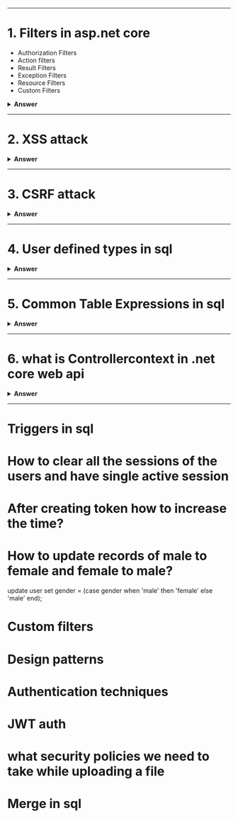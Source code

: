 
---

# 1. Filters in asp.net core

- Authorization Filters
- Action filters
- Result Filters	
- Exception Filters	
- Resource Filters
- Custom Filters


<details><summary><b>Answer</b></summary>
<p>

#### Answer: 

In ASP.NET Core, filters are components that enable you to run code before or after the execution of a controller action or an entire request. Filters provide a way to implement cross-cutting concerns such as logging, authorization, exception handling, and caching. There are several types of filters in ASP.NET Core, and each type serves a specific purpose. Here are some common types of filters:

1. ##### Authorization Filters:
Authorization filters are used to control access to a resource. They are executed before the action method is called. If the authorization fails, the action method is not executed.

```C#
[Authorize]
public IActionResult SecureAction()
{
    // Code for the secured action
}
```

2. ##### Action Filters:
Action filters are executed before and after the action method. They provide a way to perform logic before and after the execution of the action.

```C#
public class MyActionFilter : IActionFilter
{
    public void OnActionExecuting(ActionExecutingContext context)
    {
        // Code executed before the action method
    }

    public void OnActionExecuted(ActionExecutedContext context)
    {
        // Code executed after the action method
    }
}

[ServiceFilter(typeof(MyActionFilter))]
public IActionResult MyAction()
{
    // Code for the action method
}
```

3. ##### Result Filters:
Result filters are executed before and after the execution of the result (the response). They allow you to modify the result or perform additional logic.	
```C#
public class MyResultFilter : IResultFilter
{
    public void OnResultExecuting(ResultExecutingContext context)
    {
        // Code executed before the result
    }

    public void OnResultExecuted(ResultExecutedContext context)
    {
        // Code executed after the result
    }
}

[ServiceFilter(typeof(MyResultFilter))]
public IActionResult MyAction()
{
    // Code for the action method
}
```

4. ##### Exception Filters:
Exception filters are executed when an unhandled exception occurs during the execution of the action. They allow you to handle exceptions and provide custom error responses.

```C#
public class MyExceptionFilter : IExceptionFilter
{
    public void OnException(ExceptionContext context)
    {
        // Code to handle the exception
    }
}

[ServiceFilter(typeof(MyExceptionFilter))]
public IActionResult MyAction()
{
    // Code for the action method
}
```

5. ##### Resource Filters:
Resource filters are executed before and after the execution of the middleware and MVC filters, but before the action method. They provide a way to perform logic at an earlier stage in the request pipeline.

```C#
public class MyResourceFilter : IResourceFilter
{
    public void OnResourceExecuting(ResourceExecutingContext context)
    {
        // Code executed before the resource (action method)
    }

    public void OnResourceExecuted(ResourceExecutedContext context)
    {
        // Code executed after the resource (action method)
    }
}

[ServiceFilter(typeof(MyResourceFilter))]
public IActionResult MyAction()
{
    // Code for the action method
}


```

To use filters globally or on a per-controller or per-action basis, you can register them in the Startup.cs file using the AddMvc or AddControllers method.

```C#
services.AddMvc(options =>
{
    options.Filters.Add(new MyActionFilter()); // Global action filter
    options.Filters.Add(typeof(MyResultFilter)); // Global result filter
})
```

You can also use the [TypeFilter] attribute or the [ServiceFilter] attribute to apply filters at the action level.

#### Create a Custom Action Filter:
First, create a class for your custom action filter by implementing one of the filter interfaces, such as IActionFilter. Here's an example:

```C#
using Microsoft.AspNetCore.Mvc.Filters;
using Microsoft.Extensions.Logging;

public class MyCustomActionFilter : IActionFilter
{
    private readonly ILogger<MyCustomActionFilter> _logger;

    public MyCustomActionFilter(ILogger<MyCustomActionFilter> logger)
    {
        _logger = logger;
    }

    public void OnActionExecuting(ActionExecutingContext context)
    {
        // Code executed before the action method
        _logger.LogInformation("Executing action...");
    }

    public void OnActionExecuted(ActionExecutedContext context)
    {
        // Code executed after the action method
        _logger.LogInformation("Action executed.");
    }
}
```

#### Register the Filter in Startup.cs:
Register your custom filter in the Startup.cs file in the ConfigureServices method. This is where you can add filters to the dependency injection container.

```C#
public void ConfigureServices(IServiceCollection services)
{
    // Other service configurations

    services.AddScoped<MyCustomActionFilter>();

    // Add MVC services
    services.AddControllersWithViews();
}
```

#### Apply the Filter to an Action Method:
Finally, apply the filter to the desired action method using the [ServiceFilter] attribute.	

```C#
using Microsoft.AspNetCore.Mvc;
using Microsoft.Extensions.Logging;

public class HomeController : Controller
{
    private readonly ILogger<HomeController> _logger;

    public HomeController(ILogger<HomeController> logger)
    {
        _logger = logger;
    }

    [ServiceFilter(typeof(MyCustomActionFilter))]
    public IActionResult Index()
    {
        _logger.LogInformation("Executing Index action...");
        return View();
    }

    // Other action methods
}
```

In this example, the MyCustomActionFilter filter is applied to the Index action method. When the Index action is executed, the OnActionExecuting method of the filter will be called before the action, and the OnActionExecuted method will be called after the action.

Remember that you need to have the necessary logging infrastructure in place (in this case, a logger injected into the filter and controller) to see the log messages. Adjust the filter logic and dependencies based on your specific requirements.

</p>
</details>

---
# 2. XSS attack

<details><summary><b>Answer</b></summary>
<p>

#### Answer: 

 Cross-Site Scripting (XSS) is a security vulnerability that allows 
      attackers to inject malicious scripts into web pages viewed by other users. 
      To prevent XSS in ASP.NET Core Web API, you should follow best practices and utilize 
      security features provided by the framework. Here are some recommendations:
	  
	  1. ##### Input Validation:
Ensure that all user inputs are validated on both the client and server sides. Validate and sanitize user inputs to reject any malicious content. Use validation attributes, regular expressions, or custom validation logic to validate input data.


```C#
[HttpPost]
public IActionResult SomeAction([FromBody] UserInputModel userInput)
{
    if (!ModelState.IsValid)
    {
        return BadRequest(ModelState);
    }
}
```

2. ##### HTML Encoding:
Encode output data before rendering it to the client. ASP.NET Core provides the HtmlEncoder class to encode data.
```C#
@Html.Raw(HtmlEncoder.Default.Encode(model.Property))
```
3. ##### Content Security Policy (CSP):
Implement Content Security Policy headers to restrict the sources from which your application can load scripts. This helps prevent the execution of unauthorized scripts.

In your Startup.cs file:
```C#
public void Configure(IApplicationBuilder app, IHostingEnvironment env)
{
    // Other middleware configurations

    app.Use(async (context, next) =>
    {
        context.Response.Headers.Add("Content-Security-Policy", "script-src 'self'");
        await next();
    });

    // Additional configurations
}

```

4. ##### AntiXss NuGet Package:
Consider using the AntiXss library, a NuGet package that provides additional protection against XSS attacks.
 #### dotnet add package AntiXSS
 Then, use it in your code:
```C#
 var sanitizedInput = Sanitizer.GetSafeHtmlFragment(userInput);
```

5. ##### Use Razor Pages and Views Safely:
   If you're using Razor Pages or Views, make sure to use Razor syntax properly. Razor automatically HTML-encodes content by default.
   ```Html
   <p>@Model.Property</p>

   ```

6. ##### HTTPOnly and Secure Cookies:
If your application uses cookies, set the HttpOnly and Secure flags to enhance security.
```C#
services.ConfigureApplicationCookie(options =>
{
    options.HttpOnly = true;
    options.SecurePolicy = CookieSecurePolicy.Always;
});

```
7. ##### Regular Security Audits:
Regularly review your codebase for potential XSS vulnerabilities and conduct security audits. Automated tools and manual code reviews can help identify and address security issues.

By incorporating these practices, you can significantly reduce the risk of XSS vulnerabilities in your ASP.NET Core Web API. Additionally, stay informed about security best practices and updates to ensure ongoing protection against evolving security threats.

</p>
</details>

---


# 3. CSRF attack

<details><summary><b>Answer</b></summary>
<p>

#### Answer: 

 In ASP.NET Core Web API, protecting against CSRF attacks is equally important. However, the approach is slightly different compared to traditional web applications with server-rendered views. Here's how you can implement CSRF protection in an ASP.NET Core Web API:
	  
	  1. ##### Configure Anti-Forgery in Startup.cs:
In the ConfigureServices method of your Startup.cs file, configure anti-forgery services. Note that in a Web API scenario, you might not be using Razor views, so the anti-forgery token might not be generated automatically in the views.


```C#
public void ConfigureServices(IServiceCollection services)
{
    // Other service configurations

    services.AddAntiforgery(options =>
    {
        options.HeaderName = "X-CSRF-TOKEN"; // Customize the header name if needed
        options.SuppressXFrameOptionsHeader = false; // Optional: Include if you need X-Frame-Options header
    });

    // Add MVC services for Web API
    services.AddControllers();
}

```

2. ##### Generate and Include Anti-Forgery Token in Requests:
In a Web API scenario, you need to generate and include the anti-forgery token manually in the request headers. This typically involves retrieving the anti-forgery token from the server and including it in the headers of subsequent requests.
```C#
[ApiController]
[Route("api/[controller]")]
public class MyController : ControllerBase
{
    private readonly IAntiforgery _antiforgery;

    public MyController(IAntiforgery antiforgery)
    {
        _antiforgery = antiforgery;
    }

    [HttpGet]
    public IActionResult GetAntiForgeryTokens()
    {
        var tokens = _antiforgery.GetAndStoreTokens(HttpContext);

        // Return the anti-forgery token in the response
        return Ok(new { csrfToken = tokens.RequestToken });
    }

    [HttpPost]
    [ValidateAntiForgeryToken]
    public IActionResult Submit([FromBody] FormData formData)
    {
        // Code for handling form submission
    }
}

```

The [ValidateAntiForgeryToken] attribute, in this context, checks the presence and validity of the anti-forgery token in the request headers.

3. ##### Include Anti-Forgery Token in AJAX Requests:
When making AJAX requests to your API, ensure that you include the anti-forgery token in the request headers.

In your Startup.cs file:
```javascrip#
// Example using jQuery
$.ajax({
    url: "/api/submit",
    type: "POST",
    headers: {
        "X-CSRF-TOKEN": csrfToken // Include the anti-forgery token here
    },
    contentType: "application/json",
    data: JSON.stringify({
        // Your data here
    }),
    success: function(response) {
        // Handle success
    },
    error: function(error) {
        // Handle error
    }
});

```
Remember that the actual implementation details may vary based on your specific application architecture and requirements. Adjust the provided examples according to your application's structure and the way you handle anti-forgery tokens in your particular scenario.

</p>
</details>

---

# 4. User defined types in sql

<details><summary><b>Answer</b></summary>
<p>

#### Answer: 

 SQL Server allows a particular data type [table] to store a data set. In this data type, we specify the data types and their properties similar to a table.

In the below user-defined table type, we defined two columns [ProductName] and [Cost] with their corresponding data types. Table-valued parameters provide flexibility and better performance than the temporary table in some cases.SQL Server does not maintain the statistics for these table-valued parameters; therefore, you should take you should test your requirements and workload.


```sql
CREATE TYPE ProductTableType AS TABLE (
    ProductName VARCHAR(50),
    Cost INT);

```


2. ##### In the next step, we create a stored procedure that uses the user-defined table data type and selects the values from the variable:

It uses READONLY arguments for the table-valued parameters. We cannot perform the data manipulation operations – Update, delete, insert on the table-valued parameters in the stored procedure body.

```sql
CREATE PROCEDURE GetProducts
    @p ProductTableType READONLY
as
SELECT ProductName,COST
    FROM @P
    RETURN 0
;
GO
```



3. ##### Now, inserts few records in the table variable and executes the stored procedure.
```sql
DECLARE @p as ProductTableType
INSERT @p
    VALUES ('AC', 123)
        , ('CA', 345)
        , ('DB', 543)
; 
    
exec GetProducts @p
```
Remember that the actual implementation details may vary based on your specific application architecture and requirements. Adjust the provided examples according to your application's structure and the way you handle anti-forgery tokens in your particular scenario.

</p>
</details>

---

# 5. Common Table Expressions in sql

<details><summary><b>Answer</b></summary>
<p>

#### Answer: 
The common table expression (CTE) is a powerful construct in SQL that helps simplify a query. CTEs work as virtual tables (with records and columns), created during the execution of a query, used by the query, and eliminated after query execution. CTEs often act as a bridge to transform the data in source tables to the format expected by the query.

A common table expression, or CTE, is a temporary named result set created from a simple SELECT statement that can be used in a subsequent SELECT statement. Each SQL CTE is like a named query, whose result is stored in a virtual table (a CTE) to be referenced later in the main query.

The best way to learn common table expressions is through practice. I recommend LearnSQL.com's interactive Recursive Queries course. It contains over 100 exercises that teach CTEs starting with the basics and progressing to advanced topics like recursive common table expressions.

```sql
WITH my_cte AS (
  SELECT a,b,c
  FROM T1
)
SELECT a,c
FROM my_cte
WHERE ....


with ordered_salary as
(
SELECT name, salary, ROW_NUMBER() OVER(ORDER BY salary DESC) rn
FROM salary_table
)
select name, salary
from ordered_salary
where rn = 5
```
</p>
</details>

---


# 6. what is Controllercontext in .net core web api

<details><summary><b>Answer</b></summary>
<p>

#### Answer: 
In ASP.NET Core Web API, the ControllerContext class represents information about the current state of the controller. It provides access to various properties and methods that give you information about the HTTP request, the response, the route data, and other aspects of the controller's context.

Here are some of the key properties and methods of the ControllerContext class in ASP.NET Core Web API:

##### 	HttpContext Property:
The HttpContext property provides access to the HttpContext object, which contains information about the current HTTP request and response.

```c#
HttpContext httpContext = ControllerContext.HttpContext;
```

##### Request Property:
The Request property provides access to the HttpRequest object, which contains information about the incoming HTTP request.
```c#
HttpRequest request = ControllerContext.Request;
```

##### Response Property:
The Response property provides access to the HttpResponse object, which allows you to modify the HTTP response.
```c#
HttpResponse response = ControllerContext.Response;
```

##### RouteData Property:
The RouteData property provides access to route-related information, such as route values and route data tokens.
```c#
RouteData routeData = ControllerContext.RouteData;
```	

##### ActionDescriptor Property:
The ActionDescriptor property provides information about the action method being executed, including attributes, parameters, and other details.
```c#
ActionDescriptor actionDescriptor = ControllerContext.ActionDescriptor;
```	

##### ModelState Property:
The ModelState property provides access to the model state, which represents validation errors and other state information about the model.
```c#
ModelStateDictionary modelState = ControllerContext.ModelState;
```	

##### Result Property:
The Result property gets or sets the ActionResult that will be executed when the action method is finished.
```c#
IActionResult result = ControllerContext.Result;
```	

##### Url Property:
The Url property provides access to a UrlHelper instance, which allows you to generate URLs based on route values.
```c#
IUrlHelper urlHelper = ControllerContext.Url;
```	

The ControllerContext is often used within the context of a controller action method. It provides a way to interact with various aspects of the HTTP request and response, route data, and other controller-related information. You can access it directly within your controller or use it within action filters, which can inspect or modify the controller context during the request lifecycle.
</p>
</details>

---
# Triggers in sql
# How to clear all the sessions of the users and have single active session
# After creating token how to increase the time?
# How to update records of male to female and female to male?
 update user set gender = (case gender when 'male' then 'female' else 'male' end);
# Custom filters
# Design patterns 
# Authentication techniques
# JWT auth
# what security policies we need to take while uploading a file 
# Merge in sql

